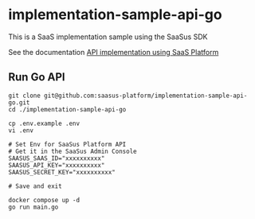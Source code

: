 # implementation-sample-api-go

This is a SaaS implementation sample using the SaaSus SDK

See the documentation [API implementation using SaaS Platform](https://docs.saasus.io/ja/docs/implementation-guide/implementing-authentication-using-saasus-platform-apiserver)

## Run Go API

```
git clone git@github.com:saasus-platform/implementation-sample-api-go.git
cd ./implementation-sample-api-go
```

```
cp .env.example .env
vi .env

# Set Env for SaaSus Platform API
# Get it in the SaaSus Admin Console
SAASUS_SAAS_ID="xxxxxxxxxx"
SAASUS_API_KEY="xxxxxxxxxx"
SAASUS_SECRET_KEY="xxxxxxxxxx"

# Save and exit
```

```
docker compose up -d
go run main.go
```

